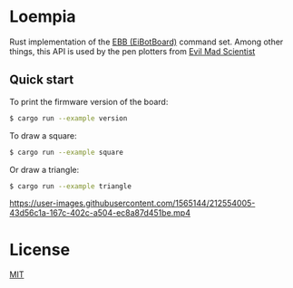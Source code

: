 # Loempia

Rust implementation of the [EBB (EiBotBoard)](https://evil-mad.github.io/EggBot/ebb.html#) command set.
Among other things, this API is used by the pen plotters from [Evil Mad Scientist](https://shop.evilmadscientist.com/)

## Quick start

To print the firmware version of the board:

```bash
$ cargo run --example version
```

To draw a square:

```bash
$ cargo run --example square
```

Or draw a triangle:

``` bash
$ cargo run --example triangle
```
<p align="center">

https://user-images.githubusercontent.com/1565144/212554005-43d56c1a-167c-402c-a504-ec8a87d451be.mp4
</p>

# License

[MIT](LICENSE)
